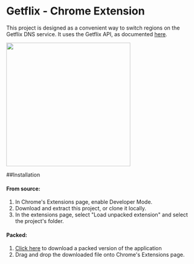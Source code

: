 # Getflix - Chrome Extension
This project is designed as a convenient way to switch regions on the Getflix DNS service. It uses the Getflix API, as documented [here](https://getflix.zendesk.com/hc/en-gb/categories/200211044-API).

<img height="328px" src="http://i.imgur.com/HuDZCBZ.png" />

##Installation

#### From source:
1. In Chrome's Extensions page, enable Developer Mode.
2. Download and extract this project, or clone it locally.
3. In the extensions page, select "Load unpacked extension" and select the project's folder.

#### Packed:
1. [Click here](https://dl.dropboxusercontent.com/u/9344456/getflix.crx) to download a packed version of the application
2. Drag and drop the downloaded file onto Chrome's Extensions page.
